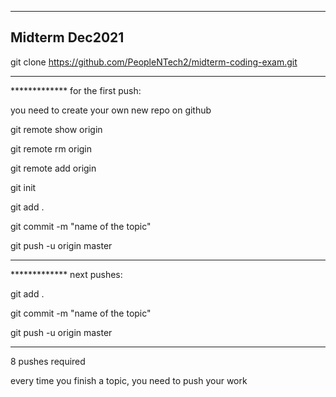 -----------------------------------------------------------------
Midterm Dec2021
-----------------------------------------------------------------

git clone https://github.com/PeopleNTech2/midterm-coding-exam.git

-----------------------------------------------------------------

************* for the first push:

you need to create your own new repo on github

git remote show origin

git remote rm origin

git remote add origin

git init

git add .

git commit -m "name of the topic"

git push -u origin master

-----------------------------------------------------------------

************* next pushes:

git add .

git commit -m "name of the topic"

git push -u origin master

-----------------------------------------------------------------

8 pushes required

every time you finish a topic, you need to push your work